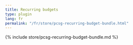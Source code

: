 ```yaml
---
title: Recurring budgets
type: plugin
lang: fr
permalink: "/fr/store/pcsg-recurring-budget-bundle.html"
---
```


{% include store/pcsg-recurring-budget-bundle.md %}
